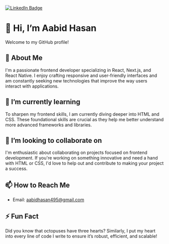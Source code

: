 <div id="badges">
  <a href="https://www.linkedin.com/in/aabidhasan495/">
    <img src="https://img.shields.io/badge/LinkedIn-blue?style=for-the-badge&logo=linkedin&logoColor=white" alt="LinkedIn Badge"/>
  </a>
</div>

# 👋 Hi, I’m Aabid Hasan

Welcome to my GitHub profile! 

## 👀 About Me
I'm a passionate frontend developer specializing in React, Next.js, and React Native. I enjoy crafting responsive and user-friendly interfaces and am constantly seeking new technologies that improve the way users interact with applications.

## 🌱 I’m currently learning
To sharpen my frontend skills, I am currently diving deeper into HTML and CSS. These foundational skills are crucial as they help me better understand more advanced frameworks and libraries.

## 💞️ I’m looking to collaborate on
I'm enthusiastic about collaborating on projects focused on frontend development. If you're working on something innovative and need a hand with HTML or CSS, I'd love to help out and contribute to making your project a success.

## 📫 How to Reach Me
- Email: aabidhasan495@gmail.com

## ⚡ Fun Fact
Did you know that octopuses have three hearts? Similarly, I put my heart into every line of code I write to ensure it’s robust, efficient, and scalable!

